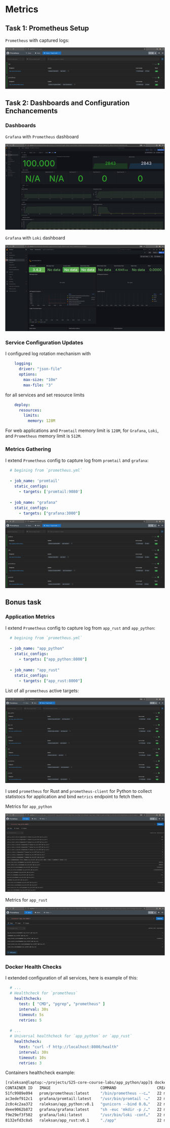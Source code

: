 # Metrics

## Task 1: Prometheus Setup

`Prometheus` with captured logs:

![Prometheus UI screenshot](misc/prometheus_task_1.png)

## Task 2: Dashboards and Configuration Enchancements

### Dashboards

`Grafana` with `Prometheus` dashboard

![Dashboard for `Prometheus`](misc/dashboard_prometheus.png)

`Grafana` with `Loki` dashboard

![Dashboard for `Loki`](misc/dashboard_loki.png)

### Service Configuration Updates

I configured log rotation mechanism with

```yaml
    logging:
      driver: "json-file"
      options:
        max-size: "10m"
        max-file: "3"
```

for all services and set resource limits

```yaml
    deploy:
      resources:
        limits:
          memory: 128M
```

For web applications and `Promtail` memory limit is `128M`,
for `Grafana`, `Loki`, and `Prometheus` memory limit is `512M`.

### Metrics Gathering

I extend `Prometheus` config to capture log from `promtail` and `grafana`:

```yml
  # begining from `prometheus.yml`

  - job_name: 'promtail'
    static_configs:
      - targets: ['promtail:9080']

  - job_name: "grafana"
    static_configs:
      - targets: ["grafana:3000"]
```

![Web application metrics](misc/prometheus_task_2.png)

## Bonus task

### Application Metrics

I extend `Prometheus` config to capture log from `app_rust` and `app_python`:

```yml
  # begining from `prometheus.yml`

  - job_name: "app_python"
    static_configs:
      - targets: ["app_python:8000"]

  - job_name: "app_rust"
    static_configs:
      - targets: ["app_rust:8000"]
```

List of all `prometheus` active targets:

![prometheus targets](misc/bonus_targets.png)

I used `prometheus` for Rust and `prometheus-client` for Python to collect statistocs for
application and bind `metrics` endpoint to fetch them.

Metrics for `app_python`

![app_python metrics](misc/bonus_python_metrics.png)

Metrics for `app_rust`

![app_rust metrics](misc/bonus_rust_metrics.png)

### Docker Health Checks

I extended configuration of all services, here is example of this:

```yml
  # ...
  # Healthcheck for `prometheus` 
    healthcheck:
      test: [ "CMD", "pgrep", "prometheus" ]
      interval: 30s
      timeout: 5s
      retries: 5

  # ...
  # Universal healthcheck for `app_python` or `app_rust`
    healthcheck:
      test: "curl -f http://localhost:8000/health"
      interval: 30s
      timeout: 10s
      retries: 3
```

Containers healthcheck example:

```bash
[raleksan@laptop:~/projects/S25-core-course-labs/app_python/app]$ docker ps
CONTAINER ID   IMAGE                      COMMAND                  CREATED          STATUS                      PORTS                                         NAMES
51fc9989e094   prom/prometheus:latest     "/bin/prometheus --c…"   22 minutes ago   Up 21 minutes (healthy)     0.0.0.0:9090->9090/tcp, :::9090->9090/tcp     monitoring-prometheus-1
ac3edef912c1   grafana/promtail:latest    "/usr/bin/promtail -…"   22 minutes ago   Up 21 minutes (healthy)                                                   monitoring-promtail-1
2c0c4c2aa372   raleksan/app_python:v0.1   "gunicorn --bind 0.0…"   22 minutes ago   Up 21 minutes (healthy)     0.0.0.0:8001->8000/tcp, [::]:8001->8000/tcp   monitoring-app_python-1
deee9062b872   grafana/grafana:latest     "sh -euc 'mkdir -p /…"   22 minutes ago   Up 21 minutes (healthy)     0.0.0.0:3000->3000/tcp, :::3000->3000/tcp     monitoring-grafana-1
f9e29ef3f502   grafana/loki:latest        "/usr/bin/loki -conf…"   22 minutes ago   Up 21 minutes (healthy)     0.0.0.0:3100->3100/tcp, :::3100->3100/tcp     monitoring-loki-1
8132efd3c8a5   raleksan/app_rust:v0.1     "./app"                  22 minutes ago   Up 21 minutes (healthy)     0.0.0.0:8002->8000/tcp, [::]:8002->8000/tcp   monitoring-app_rust-1
```
